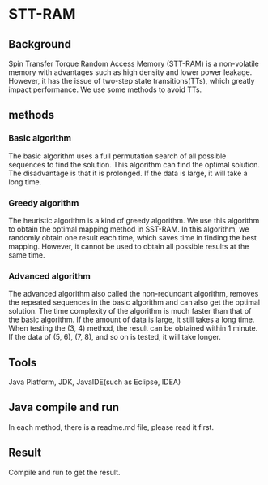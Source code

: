 <h1>STT-RAM</h1>
<h2>Background</h2>
Spin Transfer Torque Random Access Memory (STT-RAM) is a non-volatile memory with advantages such as high density and lower power leakage. However, it has the issue of two-step state transitions(TTs), which greatly impact performance. We use some methods to avoid TTs.
<h2>methods</h2>
<h3>Basic algorithm</h3>
The basic algorithm uses a full permutation search of all possible sequences to find the solution. This algorithm can find the optimal solution. The disadvantage is that it is prolonged. If the data is large, it will take a long time.
<h3>Greedy algorithm</h3>
The heuristic algorithm is a kind of greedy algorithm. We use this algorithm to obtain the optimal mapping method in SST-RAM. In this algorithm, we randomly obtain one result each time, which saves time in finding the best mapping. However, it cannot be used to obtain all possible results at the same time.
<h3>Advanced algorithm</h3>
The advanced algorithm also called the non-redundant algorithm, removes the repeated sequences in the basic algorithm and can also get the optimal solution. The time complexity of the algorithm is much faster than that of the basic algorithm. If the amount of data is large, it still takes a long time. When testing the (3, 4) method, the result can be obtained within 1 minute. If the data of (5, 6), (7, 8), and so on is tested, it will take longer.
<h2>Tools</h2>
Java Platform, JDK, JavaIDE(such as Eclipse, IDEA)
<h2>Java compile and run </h2>
In each method, there is a readme.md file, please read it first.
<h2>Result</h2>
Compile and run to get the result.
